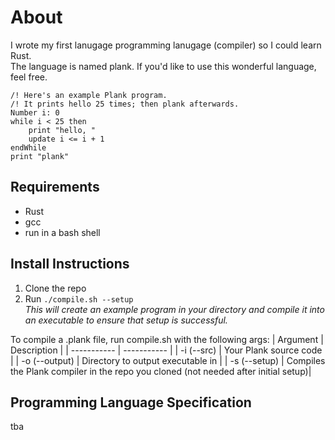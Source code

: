 # About
I wrote my first lanugage programming lanugage (compiler) so I could learn Rust. <br>
The language is named plank.
If you'd like to use this wonderful language, feel free. 
```
/! Here's an example Plank program.
/! It prints hello 25 times; then plank afterwards.
Number i: 0
while i < 25 then
    print "hello, "
    update i <= i + 1
endWhile
print "plank"
```

## Requirements
- Rust
- gcc
- run in a bash shell

## Install Instructions
1. Clone the repo
2. Run `./compile.sh --setup` <br>
*This will create an example program in your directory and compile it into an executable to ensure that setup is successful.* <br>

To compile a .plank file, run compile.sh with the following args:
| Argument | Description |
| ----------- | ----------- |
| -i (--src) | Your Plank source code |
| -o (--output) | Directory to output executable in |
| -s (--setup) | Compiles the Plank compiler in the repo you cloned (not needed after initial setup)|

## Programming Language Specification
tba
